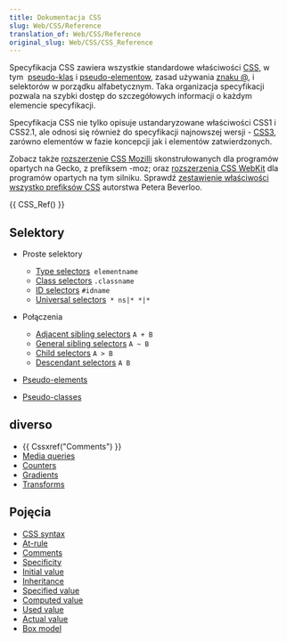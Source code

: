 ```yaml
---
title: Dokumentacja CSS
slug: Web/CSS/Reference
translation_of: Web/CSS/Reference
original_slug: Web/CSS/CSS_Reference
---
```

Specyfikacja CSS zawiera wszystkie standardowe właściwości [CSS](/pl/docs/CSS "CSS"), w tym  [pseudo-klas](/pl/docs/CSS/Pseudo-classes) i [pseudo-elementow](/pl/docs/CSS/Pseudo-elements), zasad używania [znaku @](/pl/docs/CSS/At-rule), i selektorów w porządku alfabetycznym. Taka organizacja specyfikacji pozwala na szybki dostęp do szczegółowych informacji o każdym elemencie specyfikacji.

Specyfikacja CSS nie tylko opisuje ustandaryzowane właściwości CSS1 i CSS2.1, ale odnosi się również do specyfikacji najnowszej wersji - [CSS3](/en/CSS/CSS3 "CSS3"), zarówno elementów w fazie koncepcji jak i elementów zatwierdzonych.

Zobacz także [rozszerzenie CSS Mozilli](/pl/docs/CSS/CSS_Reference/Mozilla_Extensions) skonstrułowanych dla programów opartych na Gecko, z prefiksem -moz; oraz [rozszerzenia CSS WebKit](/pl/docs/CSS/CSS_Reference/Webkit_Extensions) dla programów opartych na tym silniku. Sprawdź [zestawienie właściwości wszystko prefiksów CSS](http://peter.sh/experiments/vendor-prefixed-css-property-overview/) autorstwa Petera Beverloo.



{{ CSS_Ref() }}

## Selektory

- Proste selektory

  - [Type selectors](/pl/docs/CSS/Type_selectors "Type selectors")` elementname`
  - [Class selectors](/pl/docs/CSS/Class_selectors "Class selectors") `.classname`
  - [ID selectors](/pl/docs/CSS/ID_selectors "ID selectors") `#idname`
  - [Universal selectors](/pl/docs/CSS/Universal_selectors "Universal selectors")` * ns|* *|*`

- Połączenia

  - [Adjacent sibling selectors](/pl/docs/CSS/Adjacent_sibling_selectors "Adjacent sibling selectors") `A + B`
  - [General sibling selectors](/pl/docs/CSS/General_sibling_selectors "General sibling selectors") `A ~ B`
  - [Child selectors](/pl/docs/CSS/Child_selectors "Child selectors") `A > B`
  - [Descendant selectors](/pl/docs/CSS/Descendant_selectors "Descendant selectors") `A B`

- [Pseudo-elements](/pl/docs/CSS/Pseudo-elements "Pseudo-elements")
- [Pseudo-classes](/pl/docs/CSS/Pseudo-classes "Pseudo-classes")

## diverso

- {{ Cssxref("Comments") }}
- [Media queries](/pl/docs/CSS/Media_queries "How to use media queries")
- [Counters](/pl/docs/CSS_Counters "How to use CSS Counters")
- [Gradients](/pl/docs/CSS/Using_CSS_gradients "How to use CSS gradients")
- [Transforms](/pl/docs/CSS/Using_CSS_transforms "How to use CSS transforms")

## Pojęcia

- [CSS syntax](/pl/docs/CSS/Syntax "Syntax")
- [At-rule](/pl/docs/CSS/At-rule "At-rule")
- [Comments](/pl/docs/CSS/Comments 'Comments"')
- [Specificity](/pl/docs/CSS/Specificity "Specificity")
- [Initial value](/pl/docs/CSS/initial_value "Initial value")
- [Inheritance](/pl/docs/CSS/inheritance "Inheritance")
- [Specified value](/pl/docs/CSS/specified_value "Specified value")
- [Computed value](/pl/docs/CSS/computed_value "Computed value")
- [Used value](/pl/docs/CSS/used_value "Used value")
- [Actual value](/pl/docs/CSS/actual_value "Actual value")
- [Box model](/pl/docs/CSS/box_model "Box model")
